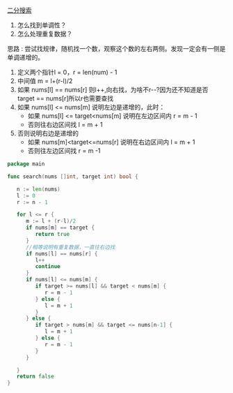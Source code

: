 [二分搜索]()

1. 怎么找到单调性？
2. 怎么处理重复数据？

思路 : 尝试找规律，随机找一个数，观察这个数的左右两侧。发现一定会有一侧是单调递增的。

1. 定义两个指针l = 0，r = len(num) - 1
2. 中间值 m = l+(r-l)/2
3. 如果 nums[l] == nums[r] 则l++,向右找，为啥不r--?因为还不知道是否 target == nums[r]所以r也需要查找
4. 如果 nums[l] <= nums[m] 说明左边是递增的，此时：
    - 如果 nums[l] <= target<nums[m] 说明在左边区间内 r = m - 1
    - 否则往右边区间找 l = m + 1
5. 否则说明右边是递增的 
   - 如果 nums[m]<target<=nums[r] 说明在右边区间内 l = m + 1
   - 否则往左边区间找 r = m -1 

```go
package main

func search(nums []int, target int) bool {

   n := len(nums)
   l := 0
   r := n - 1

   for l <= r {
      m := l + (r-l)/2
      if nums[m] == target {
         return true
      }
      //相等说明有重复数据，一直往右边找
      if nums[l] == nums[r] {
         l++
         continue
      }
      if nums[l] <= nums[m] {
         if target >= nums[l] && target < nums[m] {
            r = m - 1
         } else {
            l = m + 1
         }
      } else {
         if target > nums[m] && target <= nums[n-1] {
            l = m + 1
         } else {
            r = m - 1
         }
      }

   }
   return false
}

```
